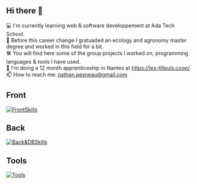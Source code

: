 ## Hi there 👋  

💻 I'm currently learning web & software developpement at Ada Tech School.  
🌱 Before this career change I gratuaded an ecology and agronomy master degree and worked in this field for a bit.  
🛠 You will find here some of the group projects I worked on, programming languages & tools I have used.  
💼 I'm doing a 12 month apprenticeship in Nantes at https://les-tilleuls.coop/.  
📫 How to reach me: nathan.pesneau@gmail.com

## Front 
[![FrontSkills](https://skillicons.dev/icons?i=html,css,react,tailwind,angular)](https://skillicons.dev)

## Back
[![Back&DBSkills](https://skillicons.dev/icons?i=js,python,java,spring,php,laravel,nodejs,r,mysql,postgres)](https://skillicons.dev)

## Tools 
[![Tools](https://skillicons.dev/icons?i=docker,postman,github,figma)](https://skillicons.dev)
